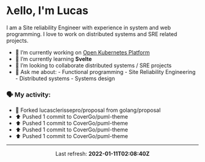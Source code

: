 # λello, I'm Lucas

I am a Site reliability Engineer with experience in system and web programming. I love to work on distributed systems and SRE related projects.

- 🔭 I’m currently working on [Open Kubernetes Platform](https://github.com/open-kubernetes-platform/okp)
- 🌱 I’m currently learning **Svelte**
- 👯 I’m looking to collaborate distributed systems / SRE projects
- 💬 Ask me about:
      - Functional programming
      - Site Reliability Engineering
      - Distributed systems
      - Systems design

### 🗣 My activity:

* 🍴 Forked lucasclerissepro/proposal from golang/proposal
* ⬆️ Pushed 1 commit to CoverGo/puml-theme
* ⬆️ Pushed 1 commit to CoverGo/puml-theme
* ⬆️ Pushed 1 commit to CoverGo/puml-theme
* ⬆️ Pushed 1 commit to CoverGo/puml-theme
---

<p align="center">
  Last refresh: 
  <b>2022-01-11T02:08:40Z</b>
</p>
